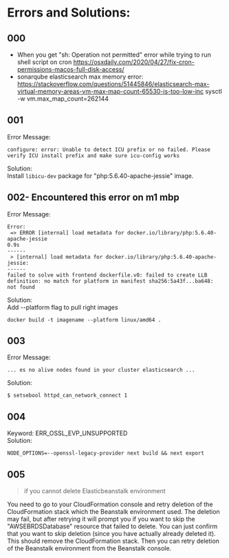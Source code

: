 # Errors and Solutions:

## 000
- When you get "sh: Operation not permitted" error while trying to run shell script on cron https://osxdaily.com/2020/04/27/fix-cron-permissions-macos-full-disk-access/
- sonarqube elasticsearch max memory error: https://stackoverflow.com/questions/51445846/elasticsearch-max-virtual-memory-areas-vm-max-map-count-65530-is-too-low-inc
sysctl -w vm.max_map_count=262144

## 001
Error Message:
```
configure: error: Unable to detect ICU prefix or no failed. Please verify ICU install prefix and make sure icu-config works
```
Solution:  
Install ```libicu-dev``` package for "php:5.6.40-apache-jessie" image.

## 002- Encountered this error on m1 mbp
Error Message:
```
Error:
 => ERROR [internal] load metadata for docker.io/library/php:5.6.40-apache-jessie                                                                                                                                                  0.9s
------
 > [internal] load metadata for docker.io/library/php:5.6.40-apache-jessie:
------
failed to solve with frontend dockerfile.v0: failed to create LLB definition: no match for platform in manifest sha256:5a43f...ba648: not found
```

Solution:  
Add --platform flag to pull right images
```
docker build -t imagename --platform linux/amd64 .
```

## 003
Error Message:
```
... es no alive nodes found in your cluster elasticsearch ...
```

Solution:
```
$ setsebool httpd_can_network_connect 1
```

## 004 
Keyword: ERR_OSSL_EVP_UNSUPPORTED  
Solution:
```shell
NODE_OPTIONS=--openssl-legacy-provider next build && next export
```

## 005
> if you cannot delete Elasticbeanstalk environment  

You need to go to your CloudFormation console and retry deletion of the CloudFormation stack which the Beanstalk environment used. The deletion may fail, but after retrying it will prompt you if you want to skip the "AWSEBRDSDatabase" resource that failed to delete. You can just confirm that you want to skip deletion (since you have actually already deleted it). This should remove the CloudFormation stack. Then you can retry deletion of the Beanstalk environment from the Beanstalk console.